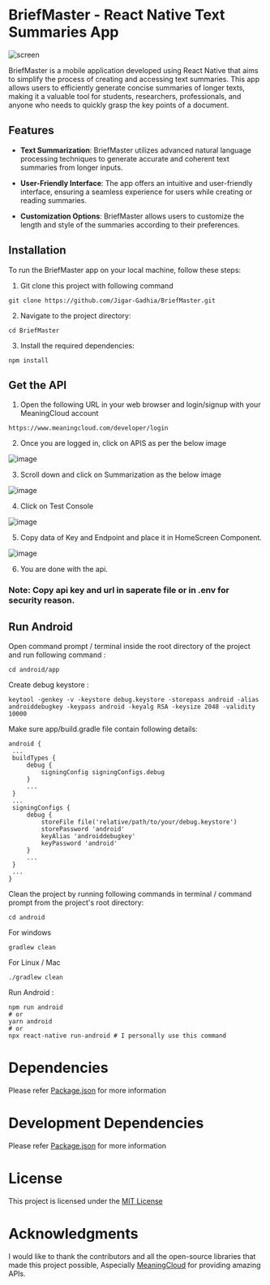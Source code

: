 # BriefMaster - React Native Text Summaries App
![screen](https://github.com/Jigar-Gadhia/BriefMaster/assets/65450057/9d1e3ae4-9d4a-4058-bfd9-6b6b7f4a209c)

BriefMaster is a mobile application developed using React Native that aims to simplify the process of creating and accessing text summaries. This app allows users to efficiently generate concise summaries of longer texts, making it a valuable tool for students, researchers, professionals, and anyone who needs to quickly grasp the key points of a document.

## Features

- **Text Summarization**: BriefMaster utilizes advanced natural language processing techniques to generate accurate and coherent text summaries from longer inputs.

- **User-Friendly Interface**: The app offers an intuitive and user-friendly interface, ensuring a seamless experience for users while creating or reading summaries.

- **Customization Options**: BriefMaster allows users to customize the length and style of the summaries according to their preferences.

## Installation

To run the BriefMaster app on your local machine, follow these steps:

1. Git clone this project with following command
```
git clone https://github.com/Jigar-Gadhia/BriefMaster.git
```
2. Navigate to the project directory:
```
cd BriefMaster
```
3. Install the required dependencies:
```
npm install
```

## Get the API

1. Open the following URL in your web browser and login/signup with your MeaningCloud account
```
https://www.meaningcloud.com/developer/login
```
2. Once you are logged in, click on APIS as per the below image

![image](https://github.com/Jigar-Gadhia/BriefMaster/assets/65450057/59ec09ac-b92e-4cb8-988b-8421c2d11d8d)


3. Scroll down and click on Summarization as the below image

![image](https://github.com/Jigar-Gadhia/BriefMaster/assets/65450057/e4400453-5721-4911-abbf-8c1e63dd0e77)

4. Click on Test Console

![image](https://github.com/Jigar-Gadhia/BriefMaster/assets/65450057/59217b97-e518-46a7-81d4-d52a16ee6024)

5. Copy data of Key and Endpoint and place it in HomeScreen Component.
   
![image](https://github.com/Jigar-Gadhia/BriefMaster/assets/65450057/85af642c-c29a-4316-8b72-aa68bb7e4355)

6. You are done with the api.

### Note: Copy api key and url in saperate file or in .env for security reason.

## Run Android

Open command prompt / terminal inside the root directory of the project and run following command :

   ```
   cd android/app
   ```
   
  Create debug keystore :
   
   ```
   keytool -genkey -v -keystore debug.keystore -storepass android -alias androiddebugkey -keypass android -keyalg RSA -keysize 2048 -validity 10000
   ```
   
   Make sure app/build.gradle file contain following details:
   ```
android {
    ...
    buildTypes {
        debug {
            signingConfig signingConfigs.debug
        }
        ...
    }
    ...
    signingConfigs {
        debug {
            storeFile file('relative/path/to/your/debug.keystore')
            storePassword 'android'
            keyAlias 'androiddebugkey'
            keyPassword 'android'
        }
        ...
    }
    ...
}
   ```
 Clean the project by running following commands in terminal / command prompt from the project's root directory: 
```
cd android
```
For windows
```
gradlew clean 
```
For Linux / Mac
```
./gradlew clean
```
      
  Run Android :
```
npm run android
# or
yarn android
# or
npx react-native run-android # I personally use this command
```
# Dependencies
Please refer [Package.json](https://github.com/Jigar-Gadhia/BriefMaster/blob/main/package.json) for more information

# Development Dependencies
Please refer [Package.json](https://github.com/Jigar-Gadhia/BriefMaster/blob/main/package.json) for more information

# License
This project is licensed under the [MIT License](https://github.com/Jigar-Gadhia/BriefMaster/blob/main/LICENSE)

# Acknowledgments
I would like to thank the contributors and all the open-source libraries that made this project possible, Aspecially [MeaningCloud](https://www.meaningcloud.com/) for providing amazing APIs.
